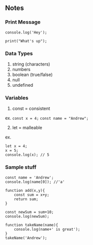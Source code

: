## Notes

### Print Message

```console.log('Hey');```

```print("What's up");```

### Data Types

1. string (characters)
2. numbers
3. boolean (true/false)
4. null
5. undefined

### Variables

1. const = consistent 

ex. 
```const x = 4;```
```const name = "Andrew";```

2. let = malleable

ex.
```
let x = 4;
x = 5;
console.log(x); // 5
```

### Sample stuff

```
const name = 'Andrew';
console.log(name[0]); //'a'
```

```
function add(x,y){
	const sum = x+y;
	return sum;
}

const newSum = sum+10;
console.log(newSum);
```
```
function takeName(name){
	console.log(name+' is great');
}
takeName('Andrew');
```